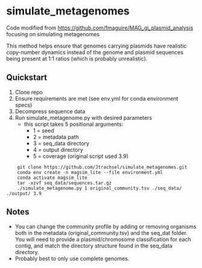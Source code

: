 # simulate_metagenomes
Code modified from https://github.com/fmaguire/MAG_gi_plasmid_analysis focusing on simulating metagenomes  

This method helps ensure that genomes carrying plasmids have realistic copy-number dynamics instead of the genome and plasmid sequences being present at 1:1 ratios (which is probably unrealistic).  

## Quickstart  

1. Clone repo  
2. Ensure requirements are met (see env.yml for conda environment specs)  
3. Decompress sequence data  
4. Run simulate_metagenome.py with desired parameters  
    - this script takes 5 positional arguments:  
        - 1 = seed  
        - 2 = metadata path  
        - 3 = seq_data directory  
        - 4 = output directory  
        - 5 = coverage (original script used 3.9)  
  
```  
    git clone https://github.com/Jtrachsel/simulate_metagenomes.git  
    conda env create -n magsim_lite --file environment.yml  
    conda activate magsim_lite  
    tar -xzvf seq_data/sequences.tar.gz  
    ./simulate_metagenome.py 1 original_community.tsv ./seq_data/ ./output/ 3.9  
```  
  
  
## Notes  

- You can change the community proflle by adding or removing organisms both in the metadata (original_community.tsv) and the seq_dat folder.  You will need to provide a plasmid/chromosome classification for each contig, and match the directory structure found in the seq_data directory.  
- Probably best to only use complete genomes.  


